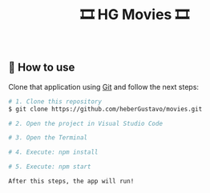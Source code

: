 <h1 align="center">
   🎞 HG Movies 🎞
</h1>

</br>

## :wrench: How to use

Clone that application using [Git](https://git-scm.com) and follow the next steps:

```bash
# 1. Clone this repository
$ git clone https://github.com/heberGustavo/movies.git

# 2. Open the project in Visual Studio Code

# 3. Open the Terminal

# 4. Execute: npm install

# 5. Execute: npm start

After this steps, the app will run!
```
